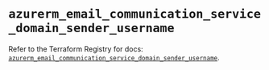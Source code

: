 # `azurerm_email_communication_service_domain_sender_username`

Refer to the Terraform Registry for docs: [`azurerm_email_communication_service_domain_sender_username`](https://registry.terraform.io/providers/hashicorp/azurerm/4.46.0/docs/resources/email_communication_service_domain_sender_username).

